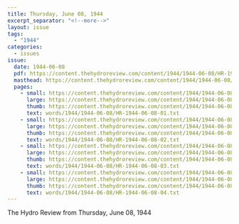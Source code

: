 ```yaml
---
title: Thursday, June 08, 1944
excerpt_separator: "<!--more-->"
layout: issue
tags:
  - "1944"
categories:
  - issues
issue:
  date: 1944-06-08
  pdf: https://content.thehydroreview.com/content/1944/1944-06-08/HR-1944-06-08.pdf
  masthead: https://content.thehydroreview.com/content/1944/1944-06-08/masthead/HR-1944-06-08.jpg
  pages:
    - small: https://content.thehydroreview.com/content/1944/1944-06-08/small/HR-1944-06-08-01.jpg
      large: https://content.thehydroreview.com/content/1944/1944-06-08/large/HR-1944-06-08-01.jpg
      thumb: https://content.thehydroreview.com/content/1944/1944-06-08/thumbnails/HR-1944-06-08-01.jpg
      text: words/1944/1944-06-08/HR-1944-06-08-01.txt
    - small: https://content.thehydroreview.com/content/1944/1944-06-08/small/HR-1944-06-08-02.jpg
      large: https://content.thehydroreview.com/content/1944/1944-06-08/large/HR-1944-06-08-02.jpg
      thumb: https://content.thehydroreview.com/content/1944/1944-06-08/thumbnails/HR-1944-06-08-02.jpg
      text: words/1944/1944-06-08/HR-1944-06-08-02.txt
    - small: https://content.thehydroreview.com/content/1944/1944-06-08/small/HR-1944-06-08-03.jpg
      large: https://content.thehydroreview.com/content/1944/1944-06-08/large/HR-1944-06-08-03.jpg
      thumb: https://content.thehydroreview.com/content/1944/1944-06-08/thumbnails/HR-1944-06-08-03.jpg
      text: words/1944/1944-06-08/HR-1944-06-08-03.txt
    - small: https://content.thehydroreview.com/content/1944/1944-06-08/small/HR-1944-06-08-04.jpg
      large: https://content.thehydroreview.com/content/1944/1944-06-08/large/HR-1944-06-08-04.jpg
      thumb: https://content.thehydroreview.com/content/1944/1944-06-08/thumbnails/HR-1944-06-08-04.jpg
      text: words/1944/1944-06-08/HR-1944-06-08-04.txt
---
```


The Hydro Review from Thursday, June 08, 1944

<!--more-->

